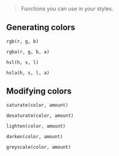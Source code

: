 > Functions you can use in your styles.

## Generating colors

```less
rgb(r, g, b)
```

```less
rgba(r, g, b, a)
```

```less
hsl(h, s, l)
```

```less
hsla(h, s, l, a)
```

## Modifying colors

```less
saturate(color, amount)
```

```less
desaturate(color, amount)
```

```less
lighten(color, amount)
```

```less
darken(color, amount)
```

```less
greyscale(color, amount)
```
